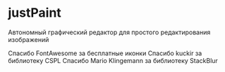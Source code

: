 # justPaint
Автономный графический редактор для простого редактирования изображений

Спасибо FontAwesome за бесплатные иконки
Спасибо kuckir за библиотеку CSPL
Спасибо Mario Klingemann за библиотеку StackBlur
